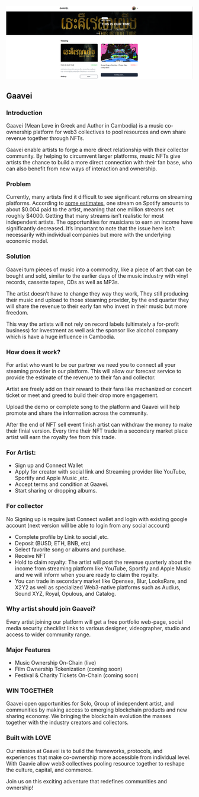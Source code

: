  ![alt text](media/banner.png "Title")
 ## Gaavei
 ### Introduction

 Gaavei (Mean Love in Greek and Author in Cambodia) is a music co-ownership platform for web3 collectives to pool resources and own share revenue together through NFTs.

Gaavei enable artists to forge a more direct relationship with their collector community. By helping to circumvent larger platforms, music NFTs give artists the chance to build a more direct connection with their fan base, who can also benefit from new ways of interaction and ownership.

### Problem

Currently, many artists find it difficult to see significant returns on streaming platforms. According to [some estimates](https://soundcamps.com/spotify-royalties-calculator/), one stream on Spotify amounts to about $0.004 paid to the artist, meaning that one million streams net roughly $4000. Getting that many streams isn’t realistic for most independent artists. The opportunities for musicians to earn an income have significantly decreased.  It’s important to note that the issue here isn’t necessarily with individual companies but more with the underlying economic model.

### Solution 

Gaavei turn pieces of music into a commodity, like a piece of art that can be bought and sold, similar to the earlier days of the music industry with vinyl records, cassette tapes, CDs as well as MP3s.

The artist doesn’t have to change they way they work, They still producing their music and upload to those steaming provider, by the end quarter they will share the revenue to their early fan who invest in their music but more freedom. 

This way the artists will not rely on record labels (ultimately a for-profit business) for investment as well ask the sponsor like alcohol company which is have a huge influence in Cambodia.

### How does it work?

For artist who want to be our partner we need you to connect all your steaming provider in our platform. This will allow our forecast service to provide the estimate of the revenue to their fan and collector. 

Artist are freely add on their reward to their fans like mechanized or concert ticket or meet and greed to build their drop more engagement. 

Upload the demo or complete song to the platform and Gaavei will help promote and share the information across the community. 

After the end of NFT sell event finish artist can withdraw the money to make their finial version. Every time their NFT trade in a secondary market place artist will earn the royalty fee from this trade.

### For Artist:

- Sign up and Connect Wallet
- Apply for creator with social link and Streaming provider like YouTube, Sportify and Apple Music ,etc.
- Accept terms and condition at Gaavei.
- Start sharing or dropping albums.

### For collector

No Signing up is require just Connect  wallet and login with existing google account (next version will be able to login from any social account)

- Complete profile by Link to social ,etc.
- Deposit (BUSD, ETH, BNB, etc)
- Select favorite song or albums and purchase.
- Receive NFT 
- Hold to claim royalty: The artist will post the revenue quarterly about the income from streaming platform like YouTube, Sportify and Apple Music and we will inform when you are ready to claim the royalty.
- You can trade in secondary market like Opensea, Blur, LooksRare, and X2Y2 as well as specialized Web3-native platforms such as Audius, Sound XYZ, Royal, Opulous, and Catalog.

### Why artist should join Gaavei?
Every artist joining our platform will get a free portfolio web-page, social media security checklist links to various designer, videographer, studio and access to wider community range.

### Major Features

- Music Ownership On-Chain (live)
- Film Ownership Tokenization (coming soon)
- Festival & Charity Tickets On-Chain (coming soon)

### WIN TOGETHER

Gaavei open opportunities for Solo, Group of independent artist, and communities by making access to emerging blockchain products and new sharing economy. We bringing the blockchain evolution  the masses together with the industry creators and collectors.

### Built with LOVE

Our mission at Gaavei is to build the frameworks, protocols, and experiences that make co-ownership more accessible from individual level. With Gaavie allow web3 collectives pooling resource together to reshape the culture, capital, and commerce.

Join us on this exciting adventure that redefines communities and ownership!
